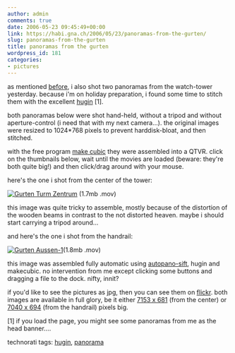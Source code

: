 ```yaml
---
author: admin
comments: true
date: 2006-05-23 09:45:49+00:00
link: https://habi.gna.ch/2006/05/23/panoramas-from-the-gurten/
slug: panoramas-from-the-gurten
title: panoramas from the gurten
wordpress_id: 181
categories:
- pictures
---
```



as mentioned [before](https://habi.gna.ch/blog/archives/000782.html), i also shot two panoramas from the watch-tower yesterday. because i'm on holiday preparation, i found some time to stitch them with the excellent [hugin](http://hugin.sourceforge.net/) [1].
  
both panoramas below were shot hand-held, without a tripod and without aperture-control (i need that with my next camera...). the original images were resized to 1024*768 pixels to prevent harddisk-bloat, and then stitched.
  
with the free program [make cubic](http://developer.apple.com/quicktime/quicktimeintro/tools/) they were assembled into a QTVR. click on the thumbnails below, wait until the movies are loaded (beware: they're both quite big!) and then click/drag around with your mouse.



here's the one i shot from the center of the tower:
  
[![Gurten Turm Zentrum](https://habi.gna.ch/blog/images/gurten_turm_zentrum-tm.jpg)](https://habi.gna.ch/blog/images/gurten_turm_zentrum.mov) (1.7mb .mov)
  
this image was quite tricky to assemble, mostly because of the distortion of the wooden beams in contrast to the not distorted heaven. maybe i should start carrying a tripod around...  




and here's the one i shot from the handrail:
  
[![Gurten Aussen-1](https://habi.gna.ch/blog/images/gurten_aussen-1-tm.jpg)](https://habi.gna.ch/blog/images/gurten_aussen-1.mov)(1.8mb .mov)
  
this image was assembled fully automatic using [autopano-sift](http://user.cs.tu-berlin.de/~nowozin/autopano-sift/), hugin and makecubic. no intervention from me except clicking some buttons and dragging a file to the dock. nifty, innit?  




if you'd like to see the pictures as jpg, then you can see them on [flickr](https://flickr.com/search/?w=all&q=gurten+tower+panorama&m=text). both images are available in full glory, be it either [7153 x 681](https://static.flickr.com/46/151183243_e6ef0a69eb_o.jpg) (from the center) or [7040 x 694](https://www.flickr.com/photo_zoom.gne?id=151184356&size=o) (from the handrail) pixels big.



[1] if you load the page, you might see some panoramas from me as the head banner....





technorati tags: [hugin](http://www.technorati.com/tag/hugin), [panorama](http://www.technorati.com/tag/panorama)
